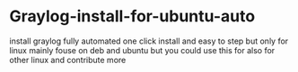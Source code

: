 # Graylog-install-for-ubuntu-auto
install graylog fully automated one click install and easy to step but only for linux mainly fouse on deb and ubuntu but you could use this for also for other linux and contribute more
